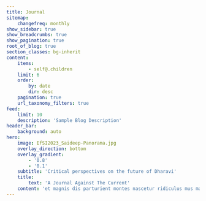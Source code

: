 ```yaml
---
title: Journal
sitemap:
    changefreq: monthly
show_sidebar: true
show_breadcrumbs: true
show_pagination: true
root_of_blog: true
section_classes: bg-inherit
content:
    items:
        - self@.children
    limit: 6
    order:
        by: date
        dir: desc
    pagination: true
    url_taxonomy_filters: true
feed:
    limit: 10
    description: 'Sample Blog Description'
header_bar:
    background: auto
hero:
    image: EfSI2023_Saideep-Panorama.jpg
    overlay_direction: bottom
    overlay_gradient:
        - '0.8'
        - '0.1'
    subtitle: 'Critical perspectives on the future of Dharavi'
    title:
        text: 'A Journal Against The Current'
    content: 'et magnis dis parturient montes nascetur ridiculus mus mauris vitae ultricies leo integer malesuada nunc vel risus commodo viverra maecenas accumsan lacus vel facilisis volutpat est velit egestas dui id ornare arcu odio ut sem nulla pharetra diam sit amet nisl suscipit adipiscing bibendum est ultricies integer quis auctor elit'
---
```


